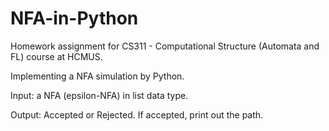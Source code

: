# NFA-in-Python
Homework assignment for CS311 - Computational Structure (Automata and FL) course at HCMUS.

Implementing a NFA simulation by Python.

Input: a NFA (epsilon-NFA) in list data type.

Output: Accepted or Rejected. If accepted, print out the path.
